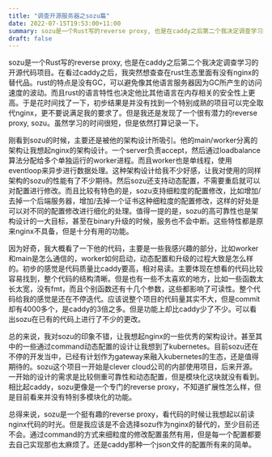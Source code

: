 ```yaml
---
title: "调查开源服务器之sozu篇"
date: 2022-07-15T19:53:00+11:00
summary: sozu是一个Rust写的reverse proxy, 也是在caddy之后第二个我决定调查学习的开源代码项目。在看过caddy之后，我突然想查查在rust生态里面有没有nginx的替代品。rust的特点是没有GC，可以避免像其他语言服务器因为GC所产生的访问速度的波动。而且rust的语言特性也决定他比其他语言在内存相关的安全性上更高。于是花时间找了一下，初步结果是并没有找到一个特别成熟的项目可以完全取代nginx，更不要说满足我的要求了。但是我还是发现了一个很有潜力的reverse proxy, sozu。虽然学习的时间很短，但是依然打算记录一下。
draft: false
---
```


sozu是一个Rust写的reverse proxy, 也是在caddy之后第二个我决定调查学习的开源代码项目。在看过caddy之后，我突然想查查在rust生态里面有没有nginx的替代品。rust的特点是没有GC，可以避免像其他语言服务器因为GC所产生的访问速度的波动。而且rust的语言特性也决定他比其他语言在内存相关的安全性上更高。于是花时间找了一下，初步结果是并没有找到一个特别成熟的项目可以完全取代nginx，更不要说满足我的要求了。但是我还是发现了一个很有潜力的reverse proxy, sozu。虽然学习的时间很短，但是依然打算记录一下。

刚看到sozu的时候，主要还是被他的架构设计所吸引。他的main/worker分离的架构让我想起nginx的架构设计。一个server负责accept，然后通过loadbalance算法分配给多个单独运行的worker进程。而且worker也是单线程，使用eventloop来异步进行数据处理。这种架构设计给我不少好感，让我对使用的同样架构的sozu的性能有了不少期待。然后sozu还支持动态配置，不需要重启就可以对配置进行修改。而且比较有特色的是，sozu支持细粒度的配置修改，比如增加/去掉一个后端服务器，增加/去掉一个证书这种细粒度的配置修改，这样的好处是可以对不同的配置修改进行细化的处理。值得一提的是，sozu的高可靠性也是架构设计的一大目标，甚至在binary升级的时候，服务也不会中断。这些特性都是原来nginx不具备，但是十分有用的功能。

因为好奇，我大概看了一下他的代码，主要是一些我感兴趣的部分，比如worker和main是怎么通信的，worker如何启动，动态配置和升级的过程大致是怎么样的。初步的感觉是代码质量比caddy要高，相对易读。主要体现在想看的代码比较容易找到，整个代码的结构清晰。但是也有一些不太喜欢的地方，比如一些函数太长太宽，没有fmt，而且个别函数还有十几个参数，这些都影响了可读性。整个代码给我的感觉是还在不停迭代。应该说整个项目的代码量其实不大，但是commit却有4000多个，是caddy的3倍之多。但是功能上却比caddy少了不少。可以看出sozu在已有的代码上进行了不少的更改。

总的来说，我对sozu的印象不错，让我想起nginx的一些优秀的架构设计。甚至其中的一些通过command动态配置的设计让我想到了kubernetes。目前sozu还在不停的开发当中，已经有计划作为gateway来融入kubernetes的生态，还是值得期待的。sozu这个项目一开始是clever cloud公司的内部使用项目，后来开源。一开始的设计的需求是比较侧重可靠性和动态配置，但是模块化这块就没有看到。相比起caddy，sozu更像是一个专门的reverse proxy，不知道扩展性怎么样，但是目前看来并没有特别多模块化的功能。

总得来说，sozu是一个挺有趣的reverse proxy，看代码的时候让我想起以前读nginx代码的时光。但是我应该是不会选择sozu作为nginx的替代的，至少目前还不会。通过command的方式来细粒度的修改配置虽然有用，但是每一个配置都要去自己实现那也太麻烦了。还是caddy那种一个json文件的配置所有来的简单。